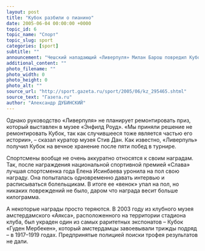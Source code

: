 ```yaml
---
layout: post
title: "Кубок разбили о пианино"
date: 2005-06-04 00:00:00 +0000
topic_id: 6
topic_name: "Спорт"
topic_slug: sport
categories: [sport]
subtitle: ""
announcement: "Чешский нападающий «Ливерпуля» Милан Барош повредил Кубок чемпионов. При праздновании после победы в Лиге чемпионов нападающий случайно задел трофей и уронил его с пианино. При ударе была повреждена ручка Кубка."
additional_content: ""
photo_filename: ""
photo_width: 0
photo_height: 0
photo_alt: ""
source_url: "http://sport.gazeta.ru/sport/2005/06/kz_295465.shtml"
source_text: "Газета.ru"
author: "Александр ДУБИНСКИЙ"
---
```

Однако руководство «Ливерпуля» не планирует ремонтировать приз, который выставлен в музее «Энфилд Роуд». «Мы приняли решение не ремонтировать Кубок, так как случившееся тоже является частью его истории», – сказал куратор музея Стив Дан. Как известно, «Ливерпуль» получил Кубок на вечное хранение после пяти побед в турнире.

Спортсмены вообще не очень аккуратно относятся к своим наградам. Так, после награждения национальной спортивной премией «Слава» лучшая спортсменка года Елена Исинбаева уронила на пол свою награду. Она попыталась одновременно давать интервью и расписываться болельщикам. В итоге ее «венок» упал на пол, но никаких повреждений не было, даром что награда весит больше килограмма.

А некоторые награды просто теряются. В 2003 году из клубного музея амстердамского «Аякса», расположенного на территории стадиона клуба, был украден один из самых раритетных экспонатов – Кубок «Гуден Мербекен», который амстердамцы завоевывали трижды подряд – в 1917–1919 годах. Предпринятые полицией поиски трофея результатов не дали.

